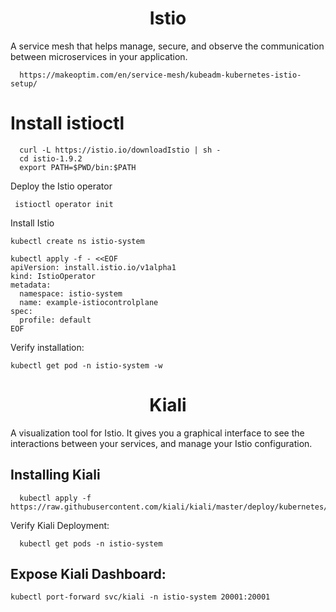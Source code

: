 <div align="center">

# **Istio**

</div>

A service mesh that helps manage, secure, and observe the communication between microservices in your application.

      https://makeoptim.com/en/service-mesh/kubeadm-kubernetes-istio-setup/

# Install istioctl

      curl -L https://istio.io/downloadIstio | sh -
      cd istio-1.9.2
      export PATH=$PWD/bin:$PATH

Deploy the Istio operator

     istioctl operator init

Install Istio

    kubectl create ns istio-system

    kubectl apply -f - <<EOF
    apiVersion: install.istio.io/v1alpha1
    kind: IstioOperator
    metadata:
      namespace: istio-system
      name: example-istiocontrolplane
    spec:
      profile: default
    EOF

Verify installation:

    kubectl get pod -n istio-system -w

<div align="center">

# **Kiali**

</div>

A visualization tool for Istio. It gives you a graphical interface to see the interactions between your services, and manage your Istio configuration.

## Installing Kiali

      kubectl apply -f https://raw.githubusercontent.com/kiali/kiali/master/deploy/kubernetes/kiali.yaml

Verify Kiali Deployment:

      kubectl get pods -n istio-system

## Expose Kiali Dashboard:

    kubectl port-forward svc/kiali -n istio-system 20001:20001

    
